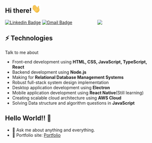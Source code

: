 <h2> Hi there!<img src="https://raw.githubusercontent.com/ABSphreak/ABSphreak/master/gifs/Hi.gif" width="30px"></h2>

<img align='right' src='https://user-images.githubusercontent.com/5713670/87202985-820dcb80-c2b6-11ea-9f56-7ec461c497c3.gif' width='200"'>

[![Linkedin Badge](https://img.shields.io/badge/-zivtamary-blue?style=flat-square&logo=Linkedin&logoColor=white&link=https://www.linkedin.com/in/zivtamary/)](https://www.linkedin.com/in/zivtamary/)
[![Gmail Badge](https://img.shields.io/badge/-zivtamary@gmail.com-c14438?style=flat-square&logo=Gmail&logoColor=white&link=mailto:zivtamary@gmail.com)](mailto:zivtamary@gmail.com)

## ⚡ Technologies
Talk to me about
- Front-end development using **HTML, CSS, JavaScript, TypeScript, React**
- Backend development using **Node.js**
- Making for **Relational Database Management Systems**
- Robust full-stack system design implementation
- Desktop application development using **Electron**
- Mobile application development using **React Native**(Still learning)
- Creating scalable cloud architecture using **AWS Cloud**
- Solving Data structure and algorithm questions in **JavaScript**
## Hello World!! 🤔
- 💬 Ask me about anything and everything.
- 🎯 Portfolio site: [Portfolio](https://zivtamary.github.io/)


